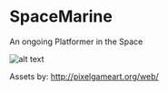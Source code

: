# SpaceMarine

An ongoing Platformer in the Space

![alt text](https://github.com/ycarowr/SpaceMarine/blob/master/Assets/Textures/spacemarine.gif)

Assets by: http://pixelgameart.org/web/
